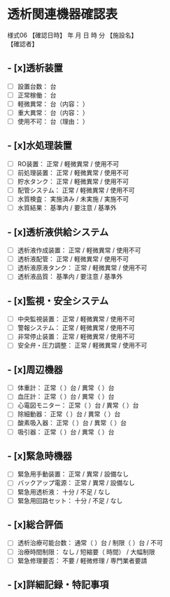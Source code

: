# 透析関連機器確認表
様式06
【確認日時】      年    月    日    時    分
【施設名】                                        
【確認者】                                        
## - [x]透析装置
- [ ] 設置台数：          台
- [ ] 正常稼働：          台
- [ ] 軽微異常：          台（内容：                              ）
- [ ] 重大異常：          台（内容：                              ）
- [ ] 使用不可：          台（理由：                              ）
## - [x]水処理装置
- [ ] RO装置：            正常 / 軽微異常 / 使用不可
- [ ] 前処理装置：        正常 / 軽微異常 / 使用不可
- [ ] 貯水タンク：        正常 / 軽微異常 / 使用不可
- [ ] 配管システム：      正常 / 軽微異常 / 使用不可
- [ ] 水質検査：          実施済み / 未実施 / 実施不可
- [ ] 水質結果：          基準内 / 要注意 / 基準外
## - [x]透析液供給システム
- [ ] 透析液作成装置：    正常 / 軽微異常 / 使用不可
- [ ] 透析液配管：        正常 / 軽微異常 / 使用不可
- [ ] 透析液原液タンク：  正常 / 軽微異常 / 使用不可
- [ ] 透析液品質：        基準内 / 要注意 / 基準外
## - [x]監視・安全システム
- [ ] 中央監視装置：      正常 / 軽微異常 / 使用不可
- [ ] 警報システム：      正常 / 軽微異常 / 使用不可
- [ ] 非常停止装置：      正常 / 軽微異常 / 使用不可
- [ ] 安全弁・圧力調整：  正常 / 軽微異常 / 使用不可
## - [x]周辺機器
- [ ] 体重計：            正常（    ）台 / 異常（    ）台
- [ ] 血圧計：            正常（    ）台 / 異常（    ）台
- [ ] 心電図モニター：    正常（    ）台 / 異常（    ）台
- [ ] 除細動器：          正常（    ）台 / 異常（    ）台
- [ ] 酸素吸入器：        正常（    ）台 / 異常（    ）台
- [ ] 吸引器：            正常（    ）台 / 異常（    ）台
## - [x]緊急時機器
- [ ] 緊急用手動装置：    正常 / 異常 / 設備なし
- [ ] バックアップ電源：  正常 / 異常 / 設備なし
- [ ] 緊急用透析液：      十分 / 不足 / なし
- [ ] 緊急用回路セット：  十分 / 不足 / なし
## - [x]総合評価
- [ ] 透析治療可能台数：  通常（    ）台 / 制限（    ）台 / 不可
- [ ] 治療時間制限：      なし / 短縮要（    時間） / 大幅制限
- [ ] 緊急修理要否：      不要 / 軽微修理 / 専門業者要請
## - [x]詳細記録・特記事項
